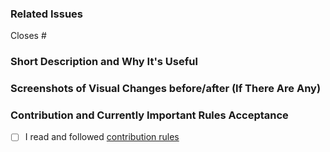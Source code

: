 ### Related Issues
<!--  Put related issue number which this PR is closing. For example #123 -->

Closes #

### Short Description and Why It's Useful
<!-- Describe in a few words what is this Pull Request changing and why it's useful -->


### Screenshots of Visual Changes before/after (If There Are Any)
<!-- If you made any changes in the UI layer, please provide before/after screenshots -->


### Contribution and Currently Important Rules Acceptance
<!-- Please get familiar with following info -->

- [ ] I read and followed [contribution rules](https://github.com/DivanteLtd/vsf-default/blob/master/CONTRIBUTING.md)